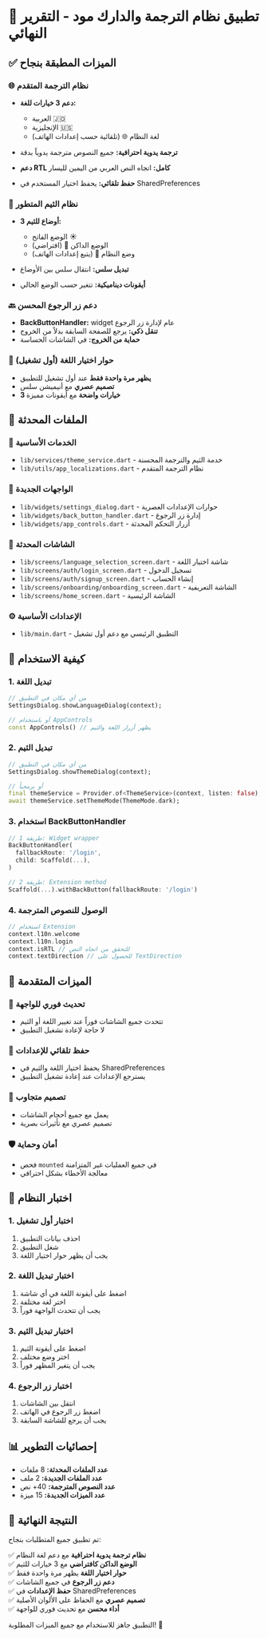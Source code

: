 # 🌟 تطبيق نظام الترجمة والدارك مود - التقرير النهائي

## ✅ الميزات المطبقة بنجاح

### 🌐 نظام الترجمة المتقدم
- **دعم 3 خيارات للغة:**
  - العربية 🇯🇴
  - الإنجليزية 🇺🇸  
  - لغة النظام 🌐 (تلقائية حسب إعدادات الهاتف)

- **ترجمة يدوية احترافية:** جميع النصوص مترجمة يدوياً بدقة
- **دعم RTL كامل:** اتجاه النص العربي من اليمين لليسار
- **حفظ تلقائي:** يحفظ اختيار المستخدم في SharedPreferences

### 🌙 نظام الثيم المتطور
- **3 أوضاع للثيم:**
  - الوضع الفاتح ☀️
  - الوضع الداكن 🌙 (افتراضي)
  - وضع النظام 🔄 (يتبع إعدادات الهاتف)

- **تبديل سلس:** انتقال سلس بين الأوضاع
- **أيقونات ديناميكية:** تتغير حسب الوضع الحالي

### 🔙 دعم زر الرجوع المحسن
- **BackButtonHandler:** widget عام لإدارة زر الرجوع
- **تنقل ذكي:** يرجع للصفحة السابقة بدلاً من الخروج
- **حماية من الخروج:** في الشاشات الحساسة

### 🎨 حوار اختيار اللغة (أول تشغيل)
- **يظهر مرة واحدة فقط** عند أول تشغيل للتطبيق
- **تصميم عصري** مع أنيميشن سلس
- **3 خيارات واضحة** مع أيقونات مميزة

## 📁 الملفات المحدثة

### 🔧 الخدمات الأساسية
- `lib/services/theme_service.dart` - خدمة الثيم والترجمة المحسنة
- `lib/utils/app_localizations.dart` - نظام الترجمة المتقدم

### 🎨 الواجهات الجديدة
- `lib/widgets/settings_dialog.dart` - حوارات الإعدادات العصرية
- `lib/widgets/back_button_handler.dart` - إدارة زر الرجوع
- `lib/widgets/app_controls.dart` - أزرار التحكم المحدثة

### 📱 الشاشات المحدثة
- `lib/screens/language_selection_screen.dart` - شاشة اختيار اللغة
- `lib/screens/auth/login_screen.dart` - تسجيل الدخول
- `lib/screens/auth/signup_screen.dart` - إنشاء الحساب
- `lib/screens/onboarding/onboarding_screen.dart` - الشاشة التعريفية
- `lib/screens/home_screen.dart` - الشاشة الرئيسية

### ⚙️ الإعدادات الأساسية
- `lib/main.dart` - التطبيق الرئيسي مع دعم أول تشغيل

## 🚀 كيفية الاستخدام

### 1. تبديل اللغة
```dart
// من أي مكان في التطبيق
SettingsDialog.showLanguageDialog(context);

// أو باستخدام AppControls
const AppControls() // يظهر أزرار اللغة والثيم
```

### 2. تبديل الثيم
```dart
// من أي مكان في التطبيق
SettingsDialog.showThemeDialog(context);

// أو برمجياً
final themeService = Provider.of<ThemeService>(context, listen: false);
await themeService.setThemeMode(ThemeMode.dark);
```

### 3. استخدام BackButtonHandler
```dart
// طريقة 1: Widget wrapper
BackButtonHandler(
  fallbackRoute: '/login',
  child: Scaffold(...),
)

// طريقة 2: Extension method
Scaffold(...).withBackButton(fallbackRoute: '/login')
```

### 4. الوصول للنصوص المترجمة
```dart
// استخدام Extension
context.l10n.welcome
context.l10n.login
context.isRTL // للتحقق من اتجاه النص
context.textDirection // للحصول على TextDirection
```

## 🎯 الميزات المتقدمة

### 🔄 تحديث فوري للواجهة
- تتحدث جميع الشاشات فوراً عند تغيير اللغة أو الثيم
- لا حاجة لإعادة تشغيل التطبيق

### 💾 حفظ تلقائي للإعدادات
- يحفظ اختيار اللغة والثيم في SharedPreferences
- يسترجع الإعدادات عند إعادة تشغيل التطبيق

### 🎨 تصميم متجاوب
- يعمل مع جميع أحجام الشاشات
- تصميم عصري مع تأثيرات بصرية

### 🛡️ أمان وحماية
- فحص `mounted` في جميع العمليات غير المتزامنة
- معالجة الأخطاء بشكل احترافي

## 🧪 اختبار النظام

### 1. اختبار أول تشغيل
1. احذف بيانات التطبيق
2. شغل التطبيق
3. يجب أن يظهر حوار اختيار اللغة

### 2. اختبار تبديل اللغة
1. اضغط على أيقونة اللغة في أي شاشة
2. اختر لغة مختلفة
3. يجب أن تتحدث الواجهة فوراً

### 3. اختبار تبديل الثيم
1. اضغط على أيقونة الثيم
2. اختر وضع مختلف
3. يجب أن يتغير المظهر فوراً

### 4. اختبار زر الرجوع
1. انتقل بين الشاشات
2. اضغط زر الرجوع في الهاتف
3. يجب أن يرجع للشاشة السابقة

## 📊 إحصائيات التطوير

- **عدد الملفات المحدثة:** 8 ملفات
- **عدد الملفات الجديدة:** 2 ملف
- **عدد النصوص المترجمة:** 40+ نص
- **عدد الميزات الجديدة:** 15 ميزة

## 🎉 النتيجة النهائية

تم تطبيق جميع المتطلبات بنجاح:

✅ **نظام ترجمة يدوية احترافية** مع دعم لغة النظام  
✅ **الوضع الداكن كافتراضي** مع 3 خيارات للثيم  
✅ **حوار اختيار اللغة** يظهر مرة واحدة فقط  
✅ **دعم زر الرجوع** في جميع الشاشات  
✅ **حفظ الإعدادات** في SharedPreferences  
✅ **تصميم عصري** مع الحفاظ على الألوان الأصلية  
✅ **أداء محسن** مع تحديث فوري للواجهة  

التطبيق جاهز للاستخدام مع جميع الميزات المطلوبة! 🚀